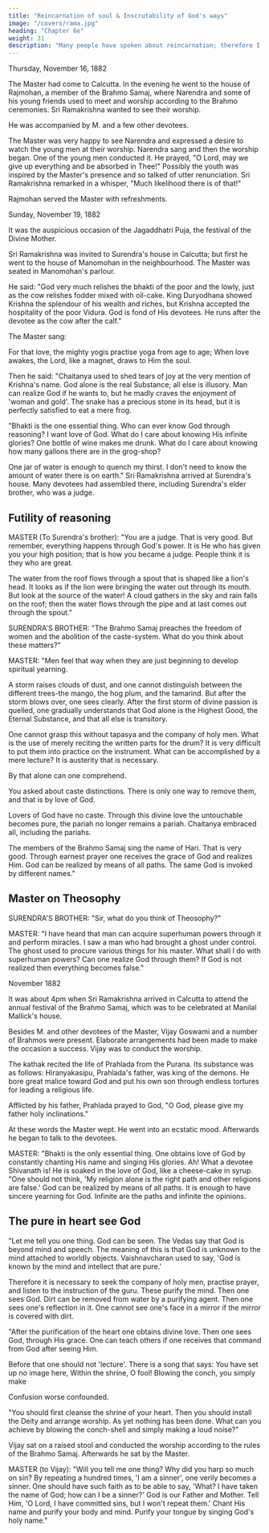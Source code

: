 ```yaml
---
title: "Reincarnation of soul & Inscrutability of God's ways"
image: "/covers/rama.jpg"
heading: "Chapter 6e"
weight: 31
description: "Many people have spoken about reincarnation; therefore I cannot disbelieve it"
---
```



Thursday, November 16, 1882

The Master had come to Calcutta. In the evening he went to the house of Rajmohan, a member of the Brahmo Samaj, where Narendra and some of his young friends used to meet and worship according to the Brahmo ceremonies. Sri Ramakrishna wanted to see their worship.

He was accompanied by M. and a few other devotees.

The Master was very happy to see Narendra and expressed a desire to watch the young men at their worship. Narendra sang and then the worship began. One of the young men conducted it. He prayed, "O Lord, may we give up everything and be absorbed in
Thee!" Possibly the youth was inspired by the Master's presence and so talked of utter renunciation. Sri Ramakrishna remarked in a whisper, "Much likelihood there is of that!" 

Rajmohan served the Master with refreshments.


Sunday, November 19, 1882

It was the auspicious occasion of the Jagaddhatri Puja, the festival of the Divine Mother.

Sri Ramakrishna was invited to Surendra's house in Calcutta; but first he went to the house of Manomohan in the neighbourhood.
The Master was seated in Manomohan's parlour. 

He said: "God very much relishes the bhakti of the poor and the lowly, just as the cow relishes fodder mixed with oil-cake. King Duryodhana showed Krishna the splendour of his wealth and riches, but Krishna accepted the hospitality of the poor Vidura. God is fond of His devotees. He runs after the devotee as the cow after the calf."

The Master sang:

For that love, the mighty yogis practise yoga from age to age; When love awakes, the Lord, like a magnet, draws to Him the soul. 

Then he said: "Chaitanya used to shed tears of joy at the very mention of Krishna's name. God alone is the real Substance; all else is illusory. Man can realize God if he wants to, but he madly craves the enjoyment of 'woman and gold'. The snake has a precious stone in its head, but it is perfectly satisfied to eat a mere frog.

"Bhakti is the one essential thing. Who can ever know God through reasoning? I want love of God. What do I care about knowing His infinite glories? One bottle of wine makes me drunk. What do I care about knowing how many gallons there are in the grog-shop? 

One jar of water is enough to quench my thirst. I don't need to know the amount of water there is on earth."
Sri Ramakrishna arrived at Surendra's house. Many devotees had assembled there, including Surendra's elder brother, who was a judge. 

## Futility of reasoning

MASTER (To Surendra's brother): "You are a judge. That is very good. But remember, everything happens through God's power. It is He who has given you your high position; that is how you became a judge. People think it is they who are great. 

The water from the roof flows through a spout that is shaped like a lion's head. It looks as if the lion were bringing the water out through its mouth. But look at the source of the water! A cloud gathers in the sky and rain falls on the roof; then the water flows through the pipe and at last comes out through the spout."

SURENDRA'S BROTHER: "The Brahmo Samaj preaches the freedom of women and the abolition of the caste-system. What do you think about these matters?"

MASTER: "Men feel that way when they are just beginning to develop spiritual yearning.

A storm raises clouds of dust, and one cannot distinguish between the different trees-the mango, the hog plum, and the tamarind. But after the storm blows over, one sees clearly. After the first storm of divine passion is quelled, one gradually understands that God alone is the Highest Good, the Eternal Substance, and that all else is transitory.

One cannot grasp this without tapasya and the company of holy men. What is the use of merely reciting the written parts for the drum? It is very difficult to put them into practice on the instrument. What can be accomplished by a mere lecture? It is austerity that is necessary.

By that alone can one comprehend.

You asked about caste distinctions. There is only one way to remove them, and that is by love of God.

Lovers of God have no caste. Through this divine love the untouchable becomes pure, the pariah no longer remains a pariah. Chaitanya embraced all, including the pariahs.

The members of the Brahmo Samaj sing the name of Hari. That is very good. Through earnest prayer one receives the grace of God and realizes Him. God can be realized by means of all paths. The same God is invoked by different names."

## Master on Theosophy

SURENDRA'S BROTHER: "Sir, what do you think of Theosophy?"

MASTER: "I have heard that man can acquire superhuman powers through it and perform miracles. I saw a man who had brought a ghost under control. The ghost used to procure various things for his master. What shall I do with superhuman powers? Can
one realize God through them? If God is not realized then everything becomes false."


November 1882

It was about 4pm when Sri Ramakrishna arrived in Calcutta to attend the annual festival of the Brahmo Samaj, which was to be celebrated at Manilal Mallick's house. 

Besides M. and other devotees of the Master, Vijay Goswami and a number of Brahmos were present. Elaborate arrangements had been made to make the occasion a success. Vijay was to conduct the worship.

The kathak recited the life of Prahlada from the Purana. Its substance was as follows: 
Hiranyakasipu, Prahlada's father, was king of the demons. He bore great malice toward
God and put his own son through endless tortures for leading a religious life.

Afflicted by his father, Prahlada prayed to God, "O God, please give my father holy inclinations."

At these words the Master wept. He went into an ecstatic mood. Afterwards he began to talk to the devotees.

MASTER: "Bhakti is the only essential thing. One obtains love of God by constantly chanting His name and singing His glories. Ah! What a devotee Shivanath is! He is soaked in the love of God, like a cheese-cake in syrup.
"One should not think, 'My religion alone is the right path and other religions are false.'
God can be realized by means of all paths. It is enough to have sincere yearning for
God. Infinite are the paths and infinite the opinions.


## The pure in heart see God

"Let me tell you one thing. God can be seen. The Vedas say that God is beyond mind
and speech. The meaning of this is that God is unknown to the mind attached to worldly
objects. Vaishnavcharan used to say, 'God is known by the mind and intellect that are
pure.' 

Therefore it is necessary to seek the company of holy men, practise prayer, and listen to the instruction of the guru. These purify the mind. Then one sees God. Dirt can be removed from water by a purifying agent. Then one sees one's reflection in it. One cannot see one's face in a mirror if the mirror is covered with dirt.

"After the purification of the heart one obtains divine love. Then one sees God, through His grace. One can teach others if one receives that command from God after seeing Him. 

Before that one should not 'lecture'. There is a song that says:
You have set up no image here,
Within the shrine, O fool!
Blowing the conch, you simply make

Confusion worse confounded.

"You should first cleanse the shrine of your heart. Then you should install the Deity and arrange worship. As yet nothing has been done. What can you achieve by blowing the conch-shell and simply making a loud noise?" 

Vijay sat on a raised stool and conducted the worship according to the rules of the Brahmo Samaj. Afterwards he sat by the Master. 

MASTER (to Vijay): "Will you tell me one thing? Why did you harp so much on sin? By repeating a hundred times, 'I am a sinner', one verily becomes a sinner. One should have such faith as to be able to say, 'What? I have taken the name of God; how can I be a sinner?' God is our Father and Mother. Tell Him, 'O Lord, I have committed sins, but I won't repeat them.' Chant His name and purify your body and mind. Purify your tongue by singing God's holy name."


